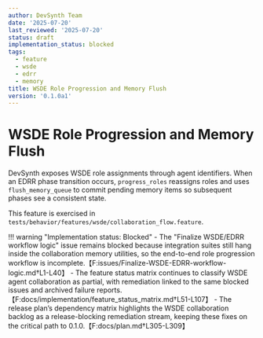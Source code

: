 ```yaml
---
author: DevSynth Team
date: '2025-07-20'
last_reviewed: '2025-07-20'
status: draft
implementation_status: blocked
tags:
  - feature
  - wsde
  - edrr
  - memory
title: WSDE Role Progression and Memory Flush
version: '0.1.0a1'
---
```


# WSDE Role Progression and Memory Flush

DevSynth exposes WSDE role assignments through agent identifiers. When an
EDRR phase transition occurs, `progress_roles` reassigns roles and uses
`flush_memory_queue` to commit pending memory items so subsequent phases see a
consistent state.

This feature is exercised in `tests/behavior/features/wsde/collaboration_flow.feature`.

!!! warning "Implementation status: Blocked"
    - The "Finalize WSDE/EDRR workflow logic" issue remains blocked because integration suites still hang inside the collaboration memory utilities, so the end-to-end role progression workflow is incomplete.【F:issues/Finalize-WSDE-EDRR-workflow-logic.md†L1-L40】
    - The feature status matrix continues to classify WSDE agent collaboration as partial, with remediation linked to the same blocked issues and archived failure reports.【F:docs/implementation/feature_status_matrix.md†L51-L107】
    - The release plan’s dependency matrix highlights the WSDE collaboration backlog as a release-blocking remediation stream, keeping these fixes on the critical path to 0.1.0.【F:docs/plan.md†L305-L309】
